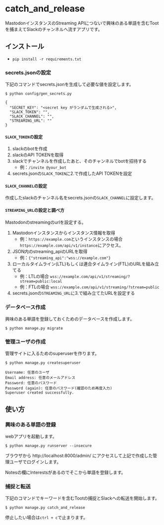 
# catch_and_release

MastodonインスタンスのStreaming APIにつないで興味のある単語を含むTootを捕まえてSlackのチャンネルへ流すアプリです。

## インストール

- `pip install -r requirements.txt`

### secrets.jsonの設定

下記のコマンドでsecrets.jsonを生成して必要な値を設定します。

```
$ python config/gen_secrets.py
```

```
{
  "SECRET_KEY": "<secret key がランダムで生成される>",
  "SLACK_TOKEN": "",
  "SLACK_CHANNEL": "",
  "STREAMING_URL": ""
}
```


#### `SLACK_TOKEN`の設定

1. slackのbotを作成
2. slackのAPI TOKENを取得
3. slackでチャンネルを作成したあと、そのチャンネルでbotを招待する
    - 例：`/invite @your_bot`
4. secrets.jsonの`SLACK_TOKEN`に2.で作成したAPI TOKENを設定

#### `SLACK_CHANNEL`の設定

作成したslackのチャンネル名をsecrets.jsonの`SLACK_CHANNEL`に設定します。

#### `STREAMING_URL`の設定と調べ方

Mastodonのstreamingのurlを設定する。

1. Mastodonインスタンスからインスタンス情報を取得
    - 例：`https://example.com`というインスタンスの場合 `https://example.com/api/v1/instance`にアクセス。
2. JSON内のstreaming_apiのURLを取得
    - 例：`{"streaming_api":"wss://example.com"}`
3. ローカルタイムライン(LTL)もしくは連合タイムライン(FTL)のURLを組み立てる
    - 例：LTLの場合 `wss://example.com/api/v1/streaming/?stream=public:local`
    - 例：FTLの場合 `wss://example.com/api/v1/streaming/?stream=public`
4. secrets.jsonの`STREAMING_URL`に3.で組み立てたURLを設定する

### データベース作成

興味のある単語を登録しておくためのデータベースを作成します。

```
$ python manage.py migrate
```

### 管理ユーザの作成

管理サイトに入るためのsuperuserを作ります。

```
$ python manage.py createsuperuser
```

```
Username: 任意のユーザ
Email address: 任意のメールアドレス
Password: 任意のパスワード
Password (again): 任意のパスワード(確認のため再度入力)
Superuser created successfully.
```

## 使い方

### 興味のある単語の登録

webアプリを起動します。

```
$ python manage.py runserver --insecure
```

ブラウザから http://localhost:8000/admin/ にアクセスして上記で作成した管理ユーザでログインします。

Notesの欄にInterestsがあるのでそこから単語を登録します。

### 捕捉と転送

下記のコマンドでキーワードを含むTootの捕捉とSlackへの転送を開始します。

```
$ python manage.py catch_and_release
```

停止したい場合は`ctrl + c`で止まります。
